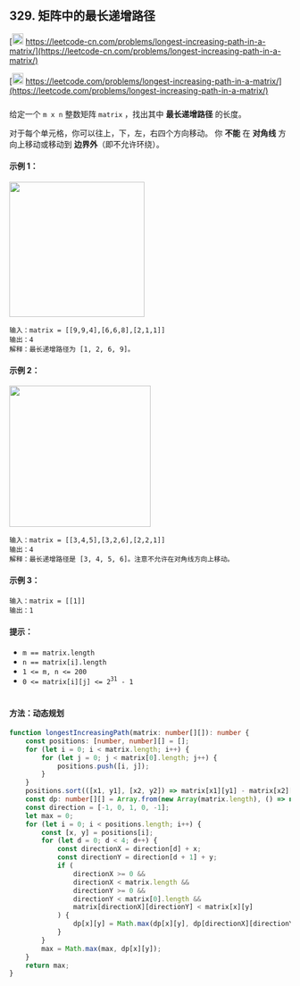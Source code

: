 ## 329. 矩阵中的最长递增路径

[<img src="https://static.leetcode-cn.com/cn-mono-assets/production/assets/logo-dark-cn.c42314a8.svg" height="20" /> https://leetcode-cn.com/problems/longest-increasing-path-in-a-matrix/](https://leetcode-cn.com/problems/longest-increasing-path-in-a-matrix/)

[<img src="https://assets.leetcode.com/static_assets/public/webpack_bundles/images/logo-dark.e99485d9b.svg" height="20"/> https://leetcode.com/problems/longest-increasing-path-in-a-matrix/](https://leetcode.com/problems/longest-increasing-path-in-a-matrix/)

###

给定一个 `m x n` 整数矩阵 `matrix` ，找出其中 **最长递增路径** 的长度。

对于每个单元格，你可以往上，下，左，右四个方向移动。 你 **不能** 在 **对角线** 方向上移动或移动到 **边界外**（即不允许环绕）。

#### 示例 1：

<img src="https://assets.leetcode.com/uploads/2021/01/05/grid1.jpg" width="242" />

```
输入：matrix = [[9,9,4],[6,6,8],[2,1,1]]
输出：4
解释：最长递增路径为 [1, 2, 6, 9]。
```

#### 示例 2：

<img src="https://assets.leetcode.com/uploads/2021/01/27/tmp-grid.jpg" width="253" />

```
输入：matrix = [[3,4,5],[3,2,6],[2,2,1]]
输出：4
解释：最长递增路径是 [3, 4, 5, 6]。注意不允许在对角线方向上移动。
```

#### 示例 3：

```
输入：matrix = [[1]]
输出：1
```

#### 提示：

-   `m == matrix.length`
-   `n == matrix[i].length`
-   `1 <= m, n <= 200`
-   `0 <= matrix[i][j] <= 2`<sup>`31`</sup>` - 1`

#

#### 方法：动态规划

```ts
function longestIncreasingPath(matrix: number[][]): number {
    const positions: [number, number][] = [];
    for (let i = 0; i < matrix.length; i++) {
        for (let j = 0; j < matrix[0].length; j++) {
            positions.push([i, j]);
        }
    }
    positions.sort(([x1, y1], [x2, y2]) => matrix[x1][y1] - matrix[x2][y2]);
    const dp: number[][] = Array.from(new Array(matrix.length), () => new Array(matrix[0].length).fill(1));
    const direction = [-1, 0, 1, 0, -1];
    let max = 0;
    for (let i = 0; i < positions.length; i++) {
        const [x, y] = positions[i];
        for (let d = 0; d < 4; d++) {
            const directionX = direction[d] + x;
            const directionY = direction[d + 1] + y;
            if (
                directionX >= 0 &&
                directionX < matrix.length &&
                directionY >= 0 &&
                directionY < matrix[0].length &&
                matrix[directionX][directionY] < matrix[x][y]
            ) {
                dp[x][y] = Math.max(dp[x][y], dp[directionX][directionY] + 1);
            }
        }
        max = Math.max(max, dp[x][y]);
    }
    return max;
}
```
